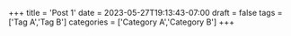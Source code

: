 +++
title = 'Post 1'
date = 2023-05-27T19:13:43-07:00
draft = false
tags = ['Tag A','Tag B']
categories = ['Category A','Category B']
+++

